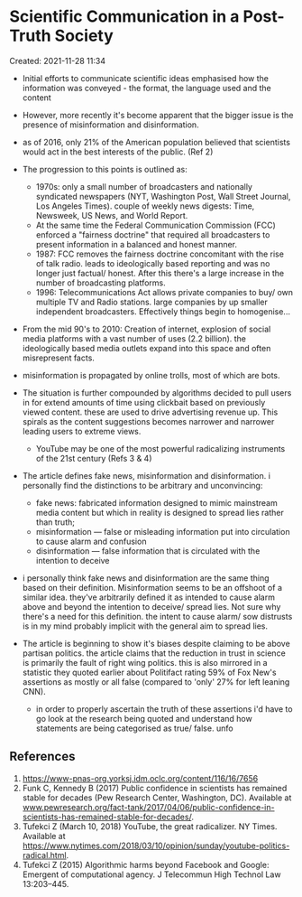# Scientific Communication in a Post-Truth Society
Created: 2021-11-28 11:34


* Initial efforts to communicate scientific ideas emphasised how the information was conveyed - the format, the language used and the content
* However, more recently it's become apparent that the bigger issue is the presence of misinformation and disinformation. 
* as of 2016, only 21% of the American population believed that scientists would act in  the best interests of the public. (Ref 2)
* The progression to this points is outlined as:
	* 1970s: only a small number of broadcasters and nationally syndicated newspapers (NYT, Washington Post, Wall Street Journal, Los Angeles Times). couple of weekly news digests: Time, Newsweek, US News, and World Report. 
	* At the same time the Federal Communication Commission (FCC) enforced a "fairness doctrine" that required all broadcasters to present information in a balanced and honest manner. 
	* 1987: FCC removes the fairness doctrine concomitant with the rise of talk radio. leads to ideologically based reporting and was no longer just factual/ honest. After this there's a large increase in the number of broadcasting platforms. 
	* 1996: Telecommunications Act allows private companies to buy/ own multiple TV and Radio stations. large companies by up smaller independent broadcasters. Effectively things begin to homogenise...

* From the mid 90's to 2010: Creation of internet, explosion of social media platforms with a vast number of uses (2.2 billion). the ideologically based media outlets expand into this space and often misrepresent facts. 
* misinformation is propagated by online trolls, most of which are bots.
* The situation is further compounded by algorithms decided to pull users in for extend amounts of time using clickbait based on previously viewed content. these are used to drive advertising revenue up. This spirals as the content suggestions becomes narrower and narrower leading users to extreme views. 
	* YouTube may be one of the most powerful radicalizing instruments of the 21st century (Refs 3 & 4)

* The article defines fake news, misinformation and disinformation. i personally find the distinctions to be arbitrary and unconvincing:
	* fake news: fabricated information designed to mimic mainstream media content but which in reality is designed to spread lies rather than truth;
	*  misinformation — false or misleading information put into circulation to cause alarm and confusion
	*  disinformation — false information that is circulated with the intention to deceive 

* i personally think fake news and disinformation are the same thing based on their definition. Misinformation seems to be an offshoot of a similar idea. they've arbitrarily defined it as intended to cause alarm above and beyond the intention to deceive/ spread lies. Not sure why there's a need for this definition. the intent to cause alarm/ sow distrusts is in my mind probably implicit with the general aim to spread lies. 

* The article is beginning to show it's biases despite claiming to be above partisan politics. the article claims that the reduction in trust in science is primarily the fault of right wing politics. this is also mirrored in a statistic they quoted earlier about Politifact rating 59% of Fox New's assertions as mostly or all false (compared to 'only' 27% for left leaning CNN). 
	* in order to properly ascertain the truth of these assertions i'd have to go look at the research being quoted and understand how statements are being categorised as true/ false. unfo



## References
1. https://www-pnas-org.yorksj.idm.oclc.org/content/116/16/7656
2. Funk C, Kennedy B (2017) Public confidence in scientists has remained stable for decades (Pew Research Center, Washington, DC). Available at www.pewresearch.org/fact-tank/2017/04/06/public-confidence-in-scientists-has-remained-stable-for-decades/.
3. Tufekci Z (March 10, 2018) YouTube, the great radicalizer. NY Times. Available at https://www.nytimes.com/2018/03/10/opinion/sunday/youtube-politics-radical.html.
4. Tufekci Z (2015) Algorithmic harms beyond Facebook and Google: Emergent of computational agency. J Telecommun High Technol Law 13:203–445.
